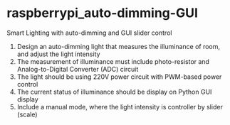 # raspberrypi_auto-dimming-GUI
Smart Lighting with auto-dimming and GUI slider control
1.	Design an auto-dimming light that measures the illuminance of room, and adjust the light intensity
2.	The measurement of illuminance must include photo-resistor and Analog-to-Digital Converter (ADC) circuit
3.	The light should be using 220V power circuit with PWM-based power control
4.	The current status of illuminance should be display on Python GUI display
5.	Include a manual mode, where the light intensity is controller by slider (scale)
